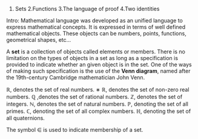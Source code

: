 1. Sets
2.Functions
3.The language of proof
4.Two identities

Intro: Mathematical language was developed as an unified language to express mathematical concepts. It is expressed in terms of well defined mathematical objects. These objects can be numbers, points, functions, geometrical shapes, etc...

A <strong>set</strong> is a collection of objects called elements or members. There is no limitation on the types of objects in a set as long as a specification is provided to indicate whether an given object is in the set. One of the ways of making such specification is the use of the <strong>Venn diagram</strong>, named after the 19th-century Cambridge mathematician John Venn.

ℝ, denotes the set of real numbers.
∗ ℝ, denotes the set of non-zero real numbers.
ℚ ,denotes the set of rational numbers.
ℤ, denotes the set of integers.
ℕ, denotes the set of natural numbers.
ℙ, denoting the set of all primes.
ℂ, denoting the set of all complex numbers.
ℍ, denoting the set of all quaternions.

The symbol ∈ is used to indicate membership of a set.



